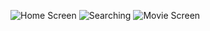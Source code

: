 ![Home Screen](https://ibb.co/RbFwCQd)
![Searching](https://ibb.co/SvtH3tC)
![Movie Screen](https://ibb.co/8PxPTpL)
